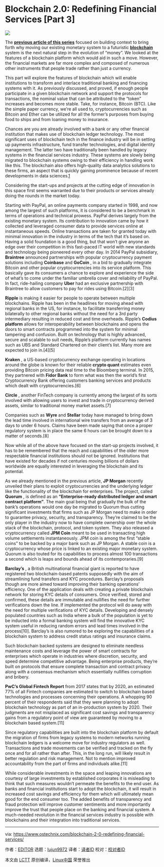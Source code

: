 [#]: collector: (lujun9972)
[#]: translator: (sanfusu)
[#]: reviewer: ( )
[#]: publisher: ( )
[#]: url: ( )
[#]: subject: (Blockchain 2.0: Redefining Financial Services [Part 3])
[#]: via: (https://www.ostechnix.com/blockchain-2-0-redefining-financial-services/)
[#]: author: (EDITOR https://www.ostechnix.com/author/editor/)

Blockchain 2.0: Redefining Financial Services [Part 3]
======

![](https://www.ostechnix.com/wp-content/uploads/2019/03/Financial-Services-1-720x340.png)

The [**previous article of this series**][1] focused on building context to bring forth why moving our existing monetary system to a futuristic [**blockchain**][2] system is the next natural step in the evolution of “money”. We looked at the features of a blockchain platform which would aid in such a move. However, the financial markets are far more complex and composed of numerous other instruments that people trade rather than just a currency.

This part will explore the features of blockchain which will enable institutions to transform and interlace traditional banking and financing systems with it. As previously discussed, and proved, if enough people participate in a given blockchain n­­etwork and support the protocols for transactions, the nominal value that can be attributed to the “token” increases and becomes more stable. Take, for instance, Bitcoin (BTC). Like the simple paper currency, we’re all used to, cryptocurrencies such as Bitcoin and Ether can be utilized for all the former’s purposes from buying food to ships and from loaning money to insurance.

Chances are you are already involved with a bank or any other financial institution that makes use of blockchain ledger technology. The most significant uses of blockchain tech in the finance industry will be in setting up payments infrastructure, fund transfer technologies, and digital identity management. The latter two have traditionally been handled by legacy systems in the financial services industry. These systems are slowly being migrated to blockchain systems owing to their efficiency in handling work like this. The blockchain also offers high-quality data analytics solutions to these firms, an aspect that is quickly gaining prominence because of recent developments in data sciences.[1]

Considering the start-ups and projects at the cutting edge of innovation in this space first seems warranted due to their products or services already doing the rounds in the market today.

Starting with PayPal, an online payments company started in 1998, and now among the largest of such platforms, it is considered to be a benchmark in terms of operations and technical prowess. PayPal derives largely from the existing monetary system. Its contribution to innovation came by how it collected and leveraged consumer data to provide services online at instantaneous speeds. Online transactions are taken for granted today with minimal innovation in the industry in terms of the tech that it’s based on. Having a solid foundation is a good thing, but that won’t give anyone an edge over their competition in this fast-paced IT world with new standards and technology being pioneered every other day. In 2014 PayPal subsidiary, **Braintree** announced partnerships with popular cryptocurrency payment solutions including **Coinbase** and **GoCoin** , in a bid to gradually integrate Bitcoin and other popular cryptocurrencies into its service platform. This basically gave its consumers a chance to explore and experience the side of what’s to come under the familiar umbrella cover and reliability of PayPal. In fact, ride-hailing company **Uber** had an exclusive partnership with Braintree to allow customers to pay for rides using Bitcoin.[2][3]

**Ripple** is making it easier for people to operate between multiple blockchains. Ripple has been in the headlines for moving ahead with regional banks in the US, for instance, to facilitate transferring money bilaterally to other regional banks without the need for a 3rd party intermediary resulting in reduced cost and time overheads. Ripple’s **Codius platform** allows for interoperability between blockchains and opens the doors to smart contracts programmed into the system for minimal tampering and confusion. Built on technology that is highly advanced, secure and scalable to suit needs, Ripple’s platform currently has names such as UBS and Standard Chartered on their client’s list. Many more are expected to join in.[4][5]

**Kraken** , a US-based cryptocurrency exchange operating in locations around the globe is known for their reliable **crypto quant** estimates even providing Bitcoin pricing data real time to the Bloomberg terminal. In 2015, they partnered with **Fidor Bank** to form what was then the world’s first Cryptocurrency Bank offering customers banking services and products which dealt with cryptocurrencies.[6]

**Circle** , another FinTech company is currently among the largest of its sorts involved with allowing users to invest and trade in cryptocurrency derived assets, similar to traditional money market assets.[7]

Companies such as **Wyre** and **Stellar** today have managed to bring down the lead time involved in international wire transfers from an average of 3 days to under 6 hours. Claims have been made saying that once a proper regulatory system is in place the same 6 hours can be brought down to a matter of seconds.[8]

Now while all of the above have focused on the start-up projects involved, it has to be remembered that the reach and capabilities of the older more respectable financial institutions should not be ignored. Institutions that have existed for decades if not centuries moving billions of dollars worldwide are equally interested in leveraging the blockchain and its potential.

As we already mentioned in the previous article, **JP Morgan** recently unveiled their plans to exploit cryptocurrencies and the underlying ledger like the functionality of the blockchain for enterprises. The project, called **Quorum** , is defined as an **“Enterprise-ready distributed ledger and smart contract platform”**. The main goal being that gradually the bulk of the bank’s operations would one day be migrated to Quorum thus cutting significant investments that firms such as JP Morgan need to make in order to guarantee privacy, security, and transparency. They’re claimed to be the only player in the industry now to have complete ownership over the whole stack of the blockchain, protocol, and token system. They also released a cryptocurrency called **JPM Coin** meant to be used in transacting high volume settlements instantaneously. JPM coin is among the first “stable coins” to be backed by a major bank such as JP Morgan. A stable coin is a cryptocurrency whose price is linked to an existing major monetary system. Quorum is also touted for its capabilities to process almost 100 transactions a second which is leaps and bounds ahead of its contemporaries.[9]

**Barclay’s** , a British multinational financial giant is reported to have registered two blockchain-based patents supposedly with the aim of streamlining fund transfers and KYC procedures. Barclay’s proposals though are more aimed toward improving their banking operations’ efficiency. One of the application deals with creating a private blockchain network for storing KYC details of consumers. Once verified, stored and confirmed, these details are immutable and nullifies the need for further verifications down the line. If implemented the protocol will do away with the need for multiple verifications of KYC details. Developing and densely populated countries such as India where a bulk of the population is yet to be inducted into a formal banking system will find the innovative KYC system useful in reducing random errors and lead times involved in the process[10]. Barclay’s is also rumored to be exploring the capabilities of a blockchain system to address credit status ratings and insurance claims.

Such blockchain backed systems are designed to eliminate needless maintenance costs and leverage the power of smart contracts for enterprises which operate in industries where discretion, security, and speed determine competitive advantage. Being enterprise products, they’re built on protocols that ensure complete transaction and contract privacy along with a consensus mechanism which essentially nullifies corruption and bribery.

**PwC’s Global Fintech Report** from 2017 states that by 2020, an estimated 77% of all Fintech companies are estimated to switch to blockchain based technologies and processes concerning their operations. A whopping 90 percent of their respondents said that they were planning to adopt blockchain technology as part of an in-production system by 2020. Their judgments are not misplaced as significant cost savings and transparency gains from a regulatory point of view are guaranteed by moving to a blockchain based system.[11]

Since regulatory capabilities are built into the blockchain platform by default the migration of firms from legacy systems to modern networks running blockchain ledgers is a welcome move for industry regulators as well. Transactions and trade movements can be verified and tracked on the fly once and for all rather than after. This, in the long run, will likely result in better regulation and risk management. Not to mention improved accountability from the part of firms and individuals alike.[11]

While considerable investments in the space and leaping innovations are courtesy of large investments by established corporates it is misleading to think that such measures wouldn’t permeate the benefits to the end user. As banks and financial institutions start to adopt the blockchain, it will result in increased cost savings and efficiency for them which will ultimately mean good for the end consumer too. The added benefits of transparency and fraud protection will improve customer sentiments and more importantly improve the trust that people place on the banking and financial system. A much-needed revolution in the financial services industry is possible with blockchains and their integration into traditional services.



--------------------------------------------------------------------------------

via: https://www.ostechnix.com/blockchain-2-0-redefining-financial-services/

作者：[EDITOR][a]
选题：[lujun9972][b]
译者：[译者ID](https://github.com/译者ID)
校对：[校对者ID](https://github.com/校对者ID)

本文由 [LCTT](https://github.com/LCTT/TranslateProject) 原创编译，[Linux中国](https://linux.cn/) 荣誉推出

[a]: https://www.ostechnix.com/author/editor/
[b]: https://github.com/lujun9972
[1]: https://www.ostechnix.com/blockchain-2-0-revolutionizing-the-financial-system/
[2]: https://www.ostechnix.com/blockchain-2-0-an-introduction/

